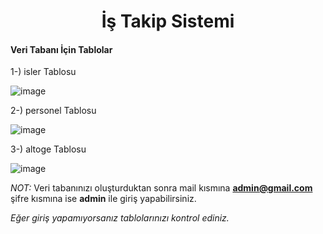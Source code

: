 <div align="center"><h1>İş Takip Sistemi</h1></div>

<h4>Veri Tabanı İçin Tablolar</h4></hr>

1-) isler Tablosu

![image](https://user-images.githubusercontent.com/44525073/139810365-c1da88bf-66f8-4bb0-a587-cce89bdb0fc1.png)

2-) personel Tablosu

![image](https://user-images.githubusercontent.com/44525073/139810557-c38a70f8-8fd6-4260-aa90-df5ac8872a1e.png)

3-) altoge Tablosu

![image](https://user-images.githubusercontent.com/44525073/139810819-0b54fb11-8ee8-44df-9979-b38a1ad39804.png)


<em>NOT: </em> Veri tabanınızı oluşturduktan sonra mail kısmına <strong>admin@gmail.com</strong> şifre kısmına ise <strong>admin</strong> ile giriş yapabilirsiniz.
<p><i>Eğer giriş yapamıyorsanız tablolarınızı kontrol ediniz.</i></p>
